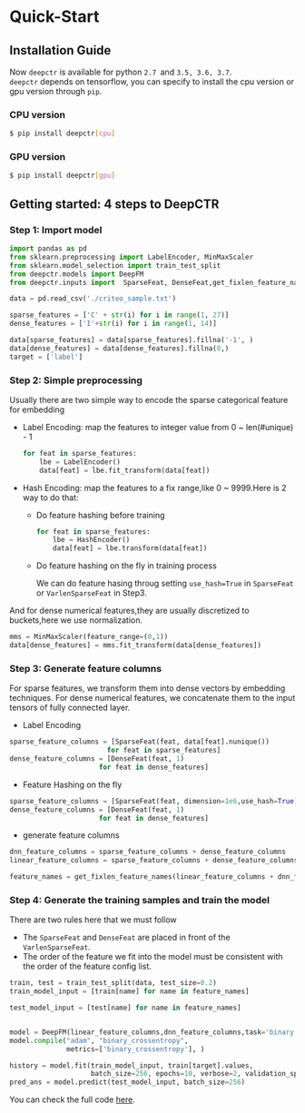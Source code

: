 # Quick-Start

## Installation Guide
Now `deepctr` is available for python `2.7 `and `3.5, 3.6, 3.7`.  
`deepctr` depends on tensorflow, you can specify to install the cpu version or gpu version through `pip`.

### CPU version

```bash
$ pip install deepctr[cpu]
```
### GPU version

```bash
$ pip install deepctr[gpu]
```
## Getting started: 4 steps to DeepCTR


### Step 1: Import model


```python
import pandas as pd
from sklearn.preprocessing import LabelEncoder, MinMaxScaler
from sklearn.model_selection import train_test_split
from deepctr.models import DeepFM
from deepctr.inputs import  SparseFeat, DenseFeat,get_fixlen_feature_names

data = pd.read_csv('./criteo_sample.txt')

sparse_features = ['C' + str(i) for i in range(1, 27)]
dense_features = ['I'+str(i) for i in range(1, 14)]

data[sparse_features] = data[sparse_features].fillna('-1', )
data[dense_features] = data[dense_features].fillna(0,)
target = ['label']
```
    


### Step 2: Simple preprocessing


Usually there are two simple way to encode the sparse categorical feature for embedding

- Label Encoding: map the features to integer value from 0 ~ len(#unique) - 1
  ```python
  for feat in sparse_features:
      lbe = LabelEncoder()
      data[feat] = lbe.fit_transform(data[feat])
  ```
- Hash Encoding: map the features to a fix range,like 0 ~ 9999.Here is 2 way to do that:
  - Do feature hashing before training
    ```python
    for feat in sparse_features:
        lbe = HashEncoder()
        data[feat] = lbe.transform(data[feat])
    ```
  - Do feature hashing on the fly in training process 

    We can do feature hasing throug setting `use_hash=True` in `SparseFeat` or `VarlenSparseFeat` in Step3.


And for dense numerical features,they are usually  discretized to buckets,here we use normalization.

```python
mms = MinMaxScaler(feature_range=(0,1))
data[dense_features] = mms.fit_transform(data[dense_features])
```


### Step 3: Generate feature columns

For sparse features, we transform them into dense vectors by embedding techniques.
For dense numerical features, we concatenate them to the input tensors of fully connected layer.

- Label Encoding
```python
sparse_feature_columns = [SparseFeat(feat, data[feat].nunique())
                        for feat in sparse_features]
dense_feature_columns = [DenseFeat(feat, 1)
                      for feat in dense_features]
```
- Feature Hashing on the fly
```python
sparse_feature_columns = [SparseFeat(feat, dimension=1e6,use_hash=True) for feat in sparse_features]#The dimension can be set according to data
dense_feature_columns = [DenseFeat(feat, 1)
                      for feat in dense_features]
```
- generate feature columns
```python
dnn_feature_columns = sparse_feature_columns + dense_feature_columns
linear_feature_columns = sparse_feature_columns + dense_feature_columns

feature_names = get_fixlen_feature_names(linear_feature_columns + dnn_feature_columns)

```
### Step 4: Generate the training samples and train the model

There are two rules here that we must follow

  - The `SparseFeat` and `DenseFeat`  are placed in front of the `VarlenSparseFeat`.
  - The order of the feature we fit into the model must be consistent with the order of the feature config list.


```python
train, test = train_test_split(data, test_size=0.2)
train_model_input = [train[name] for name in feature_names]

test_model_input = [test[name] for name in feature_names]


model = DeepFM(linear_feature_columns,dnn_feature_columns,task='binary')
model.compile("adam", "binary_crossentropy",
              metrics=['binary_crossentropy'], )

history = model.fit(train_model_input, train[target].values,
                    batch_size=256, epochs=10, verbose=2, validation_split=0.2, )
pred_ans = model.predict(test_model_input, batch_size=256)

```
You can check the full code [here](./Examples.html#classification-criteo).








